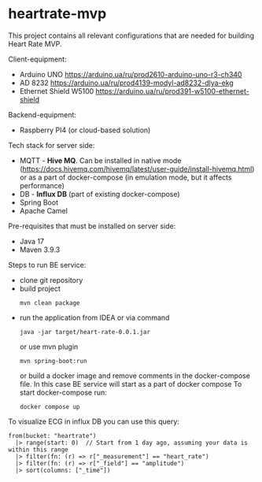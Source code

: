 # heartrate-mvp

This project contains all relevant configurations that are needed for building Heart Rate MVP.

Client-equipment:
* Arduino UNO https://arduino.ua/ru/prod2610-arduino-uno-r3-ch340
* AD 8232 https://arduino.ua/ru/prod4139-modyl-ad8232-dlya-ekg
* Ethernet Shield W5100 https://arduino.ua/ru/prod391-w5100-ethernet-shield

Backend-equipment:
* Raspberry PI4 (or cloud-based solution)

Tech stack for server side:
* MQTT - **Hive MQ**. Can be installed in native mode (https://docs.hivemq.com/hivemq/latest/user-guide/install-hivemq.html) or as a part of docker-compose (in emulation mode, but it affects performance)
* DB - **Influx DB** (part of existing docker-compose)
* Spring Boot
* Apache Camel

Pre-requisites that must be installed on server side:
* Java 17
* Maven 3.9.3

Steps to run BE service:
* clone git repository
* build project
  ```
  mvn clean package
  ```
* run the application from IDEA or via command
  ```
  java -jar target/heart-rate-0.0.1.jar
  ```
  or use mvn plugin
  ```
  mvn spring-boot:run
  ```
  or build a docker image and remove comments in the docker-compose file. In this case BE service will start as a part of docker compose
  To start docker-compose run:
  ```
  docker compose up
    ```

To visualize ECG in influx DB you can use this query:

```
from(bucket: "heartrate")
  |> range(start: 0)  // Start from 1 day ago, assuming your data is within this range
  |> filter(fn: (r) => r["_measurement"] == "heart_rate")
  |> filter(fn: (r) => r["_field"] == "amplitude")
  |> sort(columns: ["_time"])
```
